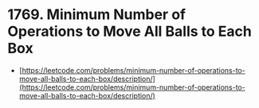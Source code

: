 # 1769. Minimum Number of Operations to Move All Balls to Each Box

- [https://leetcode.com/problems/minimum-number-of-operations-to-move-all-balls-to-each-box/description/](https://leetcode.com/problems/minimum-number-of-operations-to-move-all-balls-to-each-box/description/)
